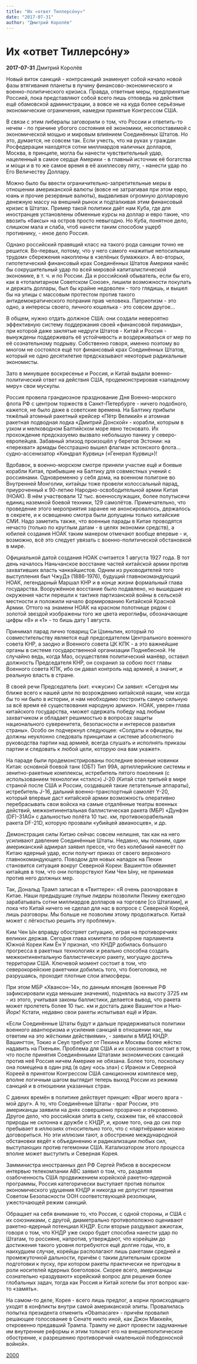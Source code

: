 ```yaml
---
title: "Их «ответ Тиллерсóну»"
date: "2017-07-31"
author: "Дмитрий Королёв"
---
```


# Их «ответ Тиллерсóну»

**2017-07-31** Дмитрий Королёв

Новый виток санкций - контрсанкций знаменует собой начало новой фазы втягивания планеты в пучину финансово-экономического и военно-политического кризиса. Правда, ответные меры, предпринятые Россией, пока представляют собой всего лишь отповедь на действия ещё обамовской администрации, а вовсе не на куда более серьёзные экономические ограничения, намедни принятые Конгрессом США.

В связи с этим либералы заговорили о том, что России и ответить-то нечем - по причине убогого состояния её экономики, несопоставимой с экономической мощью и мировым влиянием Соединённых Штатов. Но это, думается, не совсем так. Если учесть, что на руках у граждан Росфедерации находятся сотни миллиардов наличных долларов, Москва, в принципе, могла бы нанести чувствительный удар, нацеленный в самое сердце Америки - в главный источник её богатства и мощи и в то же самое время в её ахиллесову пяту, - нанести удар по Его Величеству Доллару.

Можно было бы ввести ограничительно-запретительные меры в отношении американской валюты (вовсе не затрагивая при этом евро, юань и прочие резервные валюты), выдавливая огромную долларовую денежную массу на внешний рынок и подталкивая этим финансовый кризис в Штатах. Пример такой политики даёт нам Куба, где для иностранцев установлены обменные курсы на доллар и евро такие, что ввозить «баксы» на остров просто невыгодно. Но Куба, понятное дело, слишком мала и слаба, чтоб нанести таким способом ущерб противнику, - иное дело Россия.

Однако российский правящий класс на такого рода санкции точно не решится. Во-первых, потому, что у него самого «нажитые непосильным трудом» сбережения накоплены в «зелёных бумажках». А во-вторых, гипотетический финансовый крах Соединённых Штатов Америки нанёс бы сокрушительный удар по всей мировой капиталистической экономике, в т. ч. и по России. Да и российский обыватель, если бы его, как в «тоталитарном Советском Союзе», лишили возможности покупать и держать доллары, был бы крайне недоволен - того глядишь, и вышел бы на улицы с массовым протестом против такого антидемократического попрания прав человека. Патриотизм - это одно, а интересы своего, личного кошелька - это совсем другое...

В общем, нужно отдать должное США: они создали невероятно эффективную систему поддержания своей «финансовой пирамиды», при которой даже заклятые недруги Штатов - Китай и Россия - вынуждены поддерживать её устойчивость и воздерживаться от мер по её сознательному подрыву. Собственно говоря, именно поэтому во многом не состоялся ещё тот финансовый крах Соединённых Штатов, который не одно десятилетие предсказывают некоторые радикальные экономисты.

Зато в минувшее воскресенье и Россия, и Китай выдали военно-политический ответ на действия США, продемонстрировав «западному миру» свои мускулы.

Россия провела грандиозное празднование Дня Военно-морского флота РФ с центром торжеств в Санкт-Петербурге - ничего подобного, кажется, не было даже в советские времена. На Балтику прибыли тяжёлый атомный ракетный крейсер «Пётр Великий» и атомная ракетная подводная лодка «Дмитрий Донской» - корабли, которым в узком и мелководном Балтийском море явно тесновато. Их прохождение предсказуемо вызвало небольшую панику у северо-европейцев. Забавный эпизод произошёл у берегов Эстонии: на «перехват» армады бесстрашно вышел флагман эстонского флота... судно-ассенизатор «Киндрал Курвиц» («Генерал Курвиц»)!

Вдобавок, в военно-морском смотре приняли участие ещё и боевые корабли Китая, прибывшие на Балтику для совместных учений с россиянами. Одновременно у себя дома, на военном полигоне во Внутренней Монголии, китайцы тоже провели колоссальный парад, приуроченный к 90-летию Народно-освободительной армии Китая (НОАК). В нём участвовали 12 тыс. военнослужащих, более полутысячи единиц наземной боевой техники, 129 самолётов. Примечательно, что проведение этого мероприятия заранее не анонсировалось, держалось в секрете, и к освещению смотра были допущены только китайские СМИ. Надо заметить также, что военные парады в Китае проводятся нечасто (только по круглым датам - в целях экономии средств), а юбилей создания НОАК таким манером отмечают вообще впервые - и, возможно, всё это следует увязать с военно-политической обстановкой в мире.

Официальной датой создания НОАК считается 1 августа 1927 года. В тот день началось Наньчанское восстание частей китайской армии против захвативших власть чанкайшистов. Одним из руководителей того выступления был ЧжуДэ (1886-1976), будущий главнокомандующий НОАК, легендарный Маршал КНР и в конце жизни формальный глава государства. Вооружённое восстание было подавлено, но вышедшие из окружения части перешли к тактике партизанской войны в сельской местности и положили начало формированию Китайской Красной Армии. Оттого на знамени НОАК на красном полотнище рядом с золотой звездой изображены того же цвета иероглифы, обозначающие цифры «8» и «1» - то бишь дату 1 августа.

Принимал парад лично товарищ Си Цзиньпин, который по совместительству является ещё председателем Центрального военного совета КНР, а заодно и Военного совета ЦК КПК - а это важнейшие органы в системе государственной организации Поднебесной. Не случайно ведь, когда Мао, осуществляя политический манёвр, оставил должность Председателя КНР, он сохранил за собою пост главы Военного совета КПК, ибо он давал контроль над армией, а значит, и реальную власть в стране.

В своей речи Председатель (кит. «чжуси») Си заявил: «Сегодня мы ближе всего к нашей цели по возрождению китайской нации, чем когда бы то ни было в истории, и нам необходимо построить самую сильную за всё время её существования народную армию». НОАК, уверен глава китайского государства, «может одержать победу над любым захватчиком и обладает решимостью в вопросах защиты национального суверенитета, безопасности и интересов развития страны». Особо он подчеркнул следующее: «Солдаты и офицеры, вы должны неуклонно следовать принципам и системе абсолютного руководства партии над армией, всегда слушать и исполнять приказы партии и следовать к любой цели, которую она вам укажет».

На параде были продемонстрированы последние военные новинки Китая: основной боевой танк (ОБТ) Тип 99А, артиллерийские системы и зенитно-ракетные комплексы, истребитель пятого поколения (с использованием технологии «стэлс») J-20 (Китай стал третьей в мире страной после США и России, создавшей такие летательные аппараты), истребитель J-16, дальний военно-транспортный самолёт Y-20, который впервые даст китайской армии возможность оперативно перебрасывать свои войска на самые отдалённые театры военных действий, межконтинентальная баллистическая ракета (МБР) «Дунфэн (DF)-31AG» с дальностью полёта 10 тыс. км, противокорабельная ракета DF-21D, которую прозвали «убийцей авианосцев», и др.

Демонстрация силы Китаю сейчас совсем нелишня, так как на него усиливают давление Соединённые Штаты. Недавно, мы помним, один американский адмирал заявил прессе, что без колебаний нанесёт по Китаю ядерный удар, если получит приказ от своего верховного главнокомандующего. Поводом для новых нападок на Пекин становится ситуация вокруг Северной Кореи: Вашингтон обвиняет китайцев в том, что они потворствуют Ким Чен Ыну, не принимая против него должных мер.

Так, Дональд Трамп записал в «Твиттере»: «Я очень разочарован в Китае. Наши предыдущие глупые лидеры позволили Пекину ежегодно зарабатывать сотни миллиардов долларов на торговле [со Штатами], и пока что Китай ничего не сделал для нас в вопросе с Северной Кореей, лишь разговоры. Мы больше не позволим этому продолжаться. Китай может с лёгкостью решить эту проблему».

Ким Чен Ын вправду обостряет ситуацию, играя на противоречиях великих держав. Сегодня глава комитета по обороне парламента Южной Кореи Ким Ён У признал, что КНДР добилась большого прогресса в ракетных технологиях и реально способна создать межконтинентальную баллистическую ракету, могущую достичь территории США. Ключевой момент состоит в том, что северокорейские ракетчики добились того, что боеголовка, не разрушаясь, проходит плотные слои атмосферы.

При этом МБР «Хвансон-14», по данным японцев (военные РФ зафиксировали куда меньшие значения), поднялась на высоту 3725 км - из этого, учитывая законы баллистики, делается вывод, что ракета может пролететь более 10 тыс. км и достать даже Вашингтон и Нью-Йорк! Кстати, недавно свои ракеты испытывал ещё и Иран.

«Если Соединённые Штаты будут и дальше придерживаться политики военного авантюризма и усиления санкций в отношении нас, мы ответим на это жёсткими действиями», - заявили в МИД КНДР. Вашингтон, Токио и Сеул требуют от Пекина и Москвы более жёстко надавить на Пхеньян. Проблема для США и их союзников состоит в том, что после принятия Соединёнными Штатами экономических санкций против неё Россия ничем Америке не обязана. Более того, поскольку она помещена в один ряд (в одну «ось зла») с Ираном и Северной Кореей в принятом Конгрессом США санкционном комплексе мер, вполне логичным шагом выглядит теперь выход России из режима санкций и в отношении указанных стран.

С давних времён в политике действует принцип: «Враг моего врага - мой друг». А то, что Соединённые Штаты - враг России, это американцы заявили на днях совершенно прозрачно и откровенно. Другое дело, что российская элита в силу, скажем так, её классовой природы не склонна к дружбе с КНДР, и, кроме того, она до сих пор пребывает в иллюзиях относительно того, что с «партнёрами» можно договориться. Но эти иллюзии тают, а обострение международной обстановки ведёт к объединению и радикализации любых сил, выступающих против гегемонии США. Катализатором этого процесса вполне может выступить и Северная Корея.

Замминистра иностранных дел РФ Сергей Рябков в воскресном интервью телекомпании ABC заявил о том, что, разделяя озабоченность США продвижением корейской ракетно-ядерной программы, Россия категорически выступает против попыток экономического удушения КНДР и никогда не допустит принятия Советом Безопасности ООН соответствующей резолюции, ужесточающей режим санкций.

Обращает на себя внимание то, что Россия, с одной стороны, и США с их союзниками, с другой, диаметрально противоположно оценивают ракетно-ядерный потенциал КНДР. Если вторые раздувают ажиотаж, говоря о том, что КНДР уже скоро будет способна нанести удар по Штатам, то россияне, напротив, утверждают, что корейцам до достижения такого уровня потребуются ещё долгие годы, что, в наихудшем случае, корейцы располагают лишь ракетами средней и промежуточной дальности, причём с таким длительным сроком подготовки к пуску, при котором ракеты практически не пригодны в роли носителей ядерных боеголовок. Скорее всего, американцы сознательно «раздувают» корейский вопрос для решения более глобальных задач, тогда как Россия и Китай хотели бы этот вопрос как-то «замять».

На самом-то деле, Корея - всего лишь предлог, а корни происходящего уходят в конфликты внутри самой американской элиты. Провалилась попытка президента отменить «Obamacare» - причём провалил решающее голосование в Сенате никто иной, как Джон Маккейн, откровенно предавший Трампа. Трампу не дают провести задуманные им внутренние реформы и этим толкают его на внешнеполитическое обострение, к разрешению противоречий «маленькой победоносной войной».

[2000](http://www.2000.ua/blogi/avtorskie-kolonki_blogi/ih-otvet-tillersonu.htm)